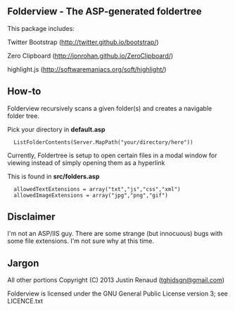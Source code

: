Folderview - The ASP-generated foldertree
--------------
This package includes:

Twitter Bootstrap (http://twitter.github.io/bootstrap/)

Zero Clipboard (http://jonrohan.github.io/ZeroClipboard/)

highlight.js (http://softwaremaniacs.org/soft/highlight/)

How-to
--------------
Folderview recursively scans a given folder(s) and creates a navigable folder tree.

Pick your directory in **default.asp**

```
  ListFolderContents(Server.MapPath("your/directory/here"))
```

Currently, Foldertree is setup to open certain files in a modal window for viewing instead of simply opening them as a hyperlink

This is found in **src/folders.asp**

```
  allowedTextExtensions = array("txt","js","css","xml")
  allowedImageExtensions = array("jpg","png","gif")
```
Disclaimer
--------------
I'm not an ASP/IIS guy.  There are some strange (but innocuous) bugs with some file extensions.  I'm not sure why at this time.

Jargon
--------------
All other portions Copyright (C) 2013 Justin Renaud (tghidsgn@gmail.com)

Folderview is licensed under the GNU General Public License version 3; see LICENCE.txt
